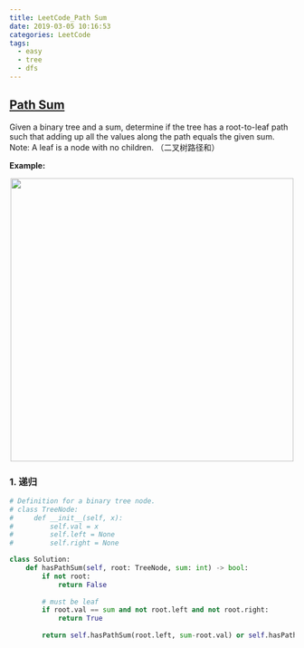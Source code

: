 ```yaml
---
title: LeetCode_Path Sum
date: 2019-03-05 10:16:53
categories: LeetCode
tags: 
  - easy
  - tree
  - dfs
---
```


## [Path Sum](https://leetcode.com/problems/path-sum/)

Given a binary tree and a sum, determine if the tree has a root-to-leaf path such that adding up all the values along the path equals the given sum. Note: A leaf is a node with no children.
（二叉树路径和）

<!--more-->

**Example:** 

<div align=center>
	<img src="/images/leetcode_112.png" width = "500" align=center/>
</div>

### 1. 递归

```python
# Definition for a binary tree node.
# class TreeNode:
#     def __init__(self, x):
#         self.val = x
#         self.left = None
#         self.right = None

class Solution:
    def hasPathSum(self, root: TreeNode, sum: int) -> bool:
        if not root:
            return False
        
        # must be leaf 
        if root.val == sum and not root.left and not root.right:
            return True
        
        return self.hasPathSum(root.left, sum-root.val) or self.hasPathSum(root.right, sum-root.val)
```